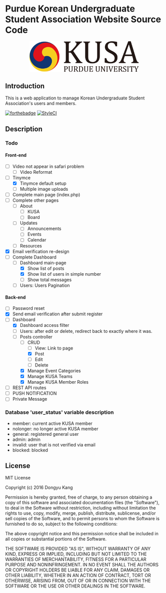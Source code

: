 # Purdue Korean Undergraduate Student Association Website Source Code

<center><img src = "KUSA_Logo.png" style = "width:350px; height:auto;"></center>

## Introduction

This is a web application to manage Korean Undergraduate Student Association's users and members.

[![forthebadge](http://forthebadge.com/images/badges/built-with-swag.svg)](http://forthebadge.com)
[![StyleCI](https://styleci.io/repos/75806015/shield?branch=master)](https://styleci.io/repos/75806015)

## Description

### Todo

#### Front-end

- [ ] Video not appear in safari problem
  - [ ] Video Reformat
- [ ] Tinymce
  - [x] Tinymce default setup
  - [ ] Multiple image uploads
- [ ] Complete main page (index.php)
- [ ] Complete other pages
  - [ ] About
    - [ ] KUSA
    - [ ] Board
  - [ ] Updates
    - [ ] Announcements
    - [ ] Events
    - [ ] Calendar
  - [ ] Resources
- [x] Email verification re-design
- [ ] Complete Dashboard
  - [ ] Dashboard main-page
    - [x] Show list of posts
    - [x] Show list of users in simple number
    - [ ] Show total messages
  - [ ] Users: Users Pagination

#### Back-end

- [ ] Password reset
- [x] Send email verification after submit register
- [ ] Dashboard
  - [x] Dashboard access filter
  - [ ] Users: after edit or delete, redirect back to exactly where it was.
  - [ ] Posts controller
    - [ ] CRUD
      - [ ] View: Link to page
      - [x] Post
      - [ ] Edit
      - [ ] Delete
    - [x] Manage Event Categories
    - [x] Manage KUSA Teams
    - [x] Manage KUSA Member Roles
- [ ] REST API routes
- [ ] PUSH NOTIFICATION
- [ ] Private Message

### Database 'user_status' variable description

- member: current active KUSA member
- nolonger: no longer active KUSA member
- general: registered general user
- admin: admin
- invalid: user that is not verified via email
- blocked: blocked

## License

MIT License

Copyright (c) 2016 Dongyu Kang

Permission is hereby granted, free of charge, to any person obtaining a copy
of this software and associated documentation files (the "Software"), to deal
in the Software without restriction, including without limitation the rights
to use, copy, modify, merge, publish, distribute, sublicense, and/or sell
copies of the Software, and to permit persons to whom the Software is
furnished to do so, subject to the following conditions:

The above copyright notice and this permission notice shall be included in all
copies or substantial portions of the Software.

THE SOFTWARE IS PROVIDED "AS IS", WITHOUT WARRANTY OF ANY KIND, EXPRESS OR
IMPLIED, INCLUDING BUT NOT LIMITED TO THE WARRANTIES OF MERCHANTABILITY,
FITNESS FOR A PARTICULAR PURPOSE AND NONINFRINGEMENT. IN NO EVENT SHALL THE
AUTHORS OR COPYRIGHT HOLDERS BE LIABLE FOR ANY CLAIM, DAMAGES OR OTHER
LIABILITY, WHETHER IN AN ACTION OF CONTRACT, TORT OR OTHERWISE, ARISING FROM,
OUT OF OR IN CONNECTION WITH THE SOFTWARE OR THE USE OR OTHER DEALINGS IN THE
SOFTWARE.
